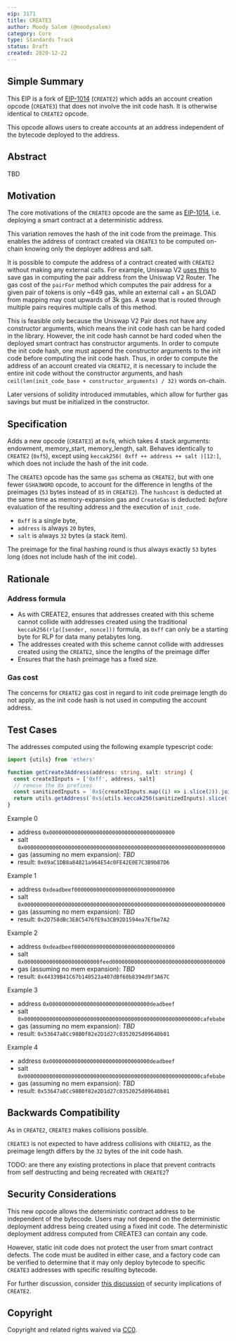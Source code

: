 ```yaml
---
eip: 3171
title: CREATE3
author: Moody Salem (@moodysalem)
category: Core
type: Standards Track
status: Draft
created: 2020-12-22
---
```


## Simple Summary

This EIP is a fork of [EIP-1014](./eip-1014.md) (`CREATE2`) which adds an account creation opcode (`CREATE3`) that does
not involve the init code hash. It is otherwise identical to `CREATE2` opcode.

This opcode allows users to create accounts at an address independent of the bytecode deployed to the address.

## Abstract

TBD

## Motivation

The core motivations of the `CREATE3` opcode are the same as [EIP-1014](./eip-1014.md), i.e. deploying a smart contract at a
deterministic address.

This variation removes the hash of the init code from the preimage. This enables the address of contract created via `CREATE3`
to be computed on-chain knowing only the deployer address and salt.

It is possible to compute the address of a contract created with `CREATE2` without making any external calls. For example,
Uniswap V2 [uses this](https://github.com/Uniswap/uniswap-v2-periphery/blob/master/contracts/libraries/UniswapV2Library.sol#L18)
to save gas in computing the pair address from the Uniswap V2 Router. The gas cost of the `pairFor` method which
computes the pair address for a given pair of tokens is only ~649 gas, while an external call + an SLOAD from mapping
may cost upwards of 3k gas. A swap that is routed through multiple pairs requires multiple calls of this method.

This is feasible only because the Uniswap V2 Pair does not have any constructor arguments, which means the init code hash
can be hard coded in the library. However, the init code hash cannot be hard coded when the deployed smart contract has
constructor arguments. In order to compute the init code hash, one must append the constructor arguments to the init code
before computing the init code hash. Thus, in order to compute the address of an account created via `CREATE2`, it is 
necessary to include the entire init code without the constructor arguments, and hash 
`ceil(len(init_code_base + constructor_arguments) / 32)` words on-chain.

Later versions of solidity introduced immutables, which allow for further gas savings but must be initialized in the 
constructor.

## Specification

Adds a new opcode (`CREATE3`) at `0xf6`, which takes 4 stack arguments: endowment, memory_start, memory_length, salt. 
Behaves identically to `CREATE2` (`0xf5`), except using `keccak256( 0xff ++ address ++ salt )[12:]`,
which does not include the hash of the init code.

The `CREATE3` opcode has the same `gas` schema as `CREATE2`, but with one fewer `GSHA3WORD` opcode, to account for the difference
in lengths of the preimages (`53` bytes instead of `85` in `CREATE2`).
The `hashcost` is deducted at the same time as memory-expansion gas and `CreateGas` is deducted: _before_ evaluation
of the resulting address and the execution of `init_code`.

- `0xff` is a single byte, 
- `address` is always `20` bytes, 
- `salt` is always `32` bytes (a stack item). 

The preimage for the final hashing round is thus always exactly `53` bytes long (does not include hash of the init code).

## Rationale

### Address formula

* As with CREATE2, ensures that addresses created with this scheme cannot collide with addresses created using the traditional
  `keccak256(rlp([sender, nonce]))` formula, as `0xff` can only be a starting byte for RLP for data many petabytes long.
* The addresses created with this scheme cannot collide with addresses created using the `CREATE2`, since the lengths 
  of the preimage differ
* Ensures that the hash preimage has a fixed size.

### Gas cost

The concerns for `CREATE2` gas cost in regard to init code preimage length do not apply, as the init code hash is not used
in computing the account address.

## Test Cases

The addresses computed using the following example typescript code:

```typescript
import {utils} from 'ethers'

function getCreate3Address(address: string, salt: string) {
  const create3Inputs = ['0xff', address, salt]
  // remove the 0x prefixes
  const sanitizedInputs = `0x${create3Inputs.map((i) => i.slice(2)).join('')}`
  return utils.getAddress(`0x${utils.keccak256(sanitizedInputs).slice(-40)}`)
}
```

Example 0
* address `0x0000000000000000000000000000000000000000`
* salt `0x0000000000000000000000000000000000000000000000000000000000000000`
* gas (assuming no mem expansion): *TBD*
* result: `0x69aC1DB8a84821a964E54c0FE42E0E7C3B9b87D6`

Example 1
* address `0xdeadbeef00000000000000000000000000000000`
* salt `0x0000000000000000000000000000000000000000000000000000000000000000`
* gas (assuming no mem expansion): *TBD*
* result: `0x2D758dBc3E8C5476fE9a3CB92D1594ea7Efbe7A2`

Example 2
* address `0xdeadbeef00000000000000000000000000000000`
* salt `0x000000000000000000000000feed000000000000000000000000000000000000`
* gas (assuming no mem expansion): *TBD*
* result: `0x44339B41C67b140523a407dBf60b8394d9f3A67C`

Example 3
* address `0x00000000000000000000000000000000deadbeef`
* salt `0x00000000000000000000000000000000000000000000000000000000cafebabe`
* gas (assuming no mem expansion): *TBD*
* result: `0x53647a8Cc98B0f82e2D1d27c8352025d09640b81`

Example 4
* address `0x00000000000000000000000000000000deadbeef`
* salt `0x00000000000000000000000000000000000000000000000000000000cafebabe`
* gas (assuming no mem expansion): *TBD*
* result: `0x53647a8Cc98B0f82e2D1d27c8352025d09640b81`

## Backwards Compatibility

As in `CREATE2`, `CREATE3` makes collisions possible.

`CREATE3` is not expected to have address collisions with `CREATE2`, as the preimage length differs by the `32` bytes
of the init code hash.

TODO: are there any existing protections in place that prevent contracts from self destructing and being recreated with `CREATE2`?

## Security Considerations

This new opcode allows the deterministic contract address to be independent of the bytecode. Users may not depend on the deterministic
deployment address being created using a fixed init code. The deterministic deployment address computed from CREATE3
can contain any code.

However, static init code does not protect the user from smart contract defects. The code must be audited in either case,
and a factory code can be verified to determine that it may only deploy bytecode to specific `CREATE3` addresses with 
specific resulting bytecode.

For further discussion, consider 
[this discussion](https://ethereum-magicians.org/t/potential-security-implications-of-create2-eip-1014/2614) 
of security implications of `CREATE2`.

## Copyright

Copyright and related rights waived via [CC0](https://creativecommons.org/publicdomain/zero/1.0/).
